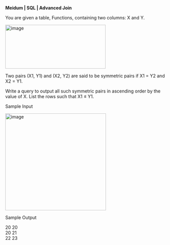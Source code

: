 **Meidum | SQL | Advanced Join**

You are given a table, Functions, containing two columns: X and Y.

<img width="316" height="138" alt="image" src="https://github.com/user-attachments/assets/eecbf253-c73c-4319-b770-8f56362b628c" />

Two pairs (X1, Y1) and (X2, Y2) are said to be symmetric pairs if X1 = Y2 and X2 = Y1.

Write a query to output all such symmetric pairs in ascending order by the value of X. List the rows such that X1 ≤ Y1.

Sample Input

<img width="317" height="305" alt="image" src="https://github.com/user-attachments/assets/df4d3246-381e-4bbe-aabe-b46f5ea18b78" />

Sample Output

20 20 <br/>
20 21 <br/>
22 23
